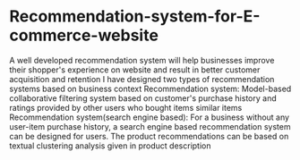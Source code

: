 # Recommendation-system-for-E-commerce-website
A well developed recommendation system will help businesses improve their shopper's experience on website and result in better customer acquisition and retention
I have designed two types of recommendation systems based on business context
Recommendation system: Model-based collaborative filtering system based on customer's purchase history and ratings provided by other users who bought items similar items
Recommendation system(search engine based): For a business without any user-item purchase history, a search engine based recommendation system can be designed for users. The product recommendations can be based on textual clustering analysis given in product description
